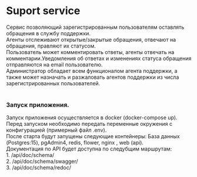 # Suport service
Сервис позволяющий зарегистрированным пользователям оставлять обращения в службу поддержки.<br>
Агенты отслеживают открытые/закрытые обращения, отвечают на обращения, правляют их статусом.<br>
Пользователь может комментировать ответы, агенты отвечать на комментарии.Уведомления об ответах и изменениях статуса обращения отправляются на email пользователю.<br>
Администратор обладает всем функционалом агента поддержки, а также может назначать и разжаловать агентов поддержки из числа зарегистрированных пользователей.
<br>
<br>
<h3>
 Запуск приложения.
</h3>
Запуск приложения осуществляется в docker (docker-compose up). Перед запуском необходимо передать переменные окружения с конфигурацией (примерный файл .env).<br>
После старта будут запущены следующие контейнеры: База данных (Postgres:15), pgAdmin4, redis, flower, nginx , web (api).<br>
Документация по API будет доступна по следубщим маршрутам:<br>
1. /api/doc/schema/<br>
2. /api/doc/schema/swagger/<br>
3. /api/doc/schema/redoc/<br>
